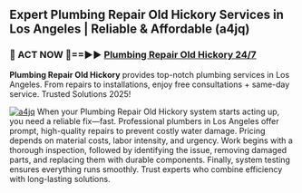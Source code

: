 ## Expert Plumbing Repair Old Hickory Services in Los Angeles | Reliable & Affordable (a4jq)  

<h3>🚿 ACT NOW 🌟==►► <a href="https://tinyurl.com/2ne6vx2x" rel="nofollow">Plumbing Repair Old Hickory 24/7</a></h3>

**Plumbing Repair Old Hickory** provides top-notch plumbing services in Los Angeles. From repairs to installations, enjoy free consultations + same-day service. Trusted Solutions 2025!

[![a4jq](https://i.imgur.com/4PFF4AK.jpeg)](https://tinyurl.com/2ne6vx2x)
When your Plumbing Repair Old Hickory system starts acting up, you need a reliable fix—fast. Professional plumbers in Los Angeles offer prompt, high-quality repairs to prevent costly water damage. Pricing depends on material costs, labor intensity, and urgency. Work begins with a thorough inspection, followed by identifying the issue, removing damaged parts, and replacing them with durable components. Finally, system testing ensures everything runs smoothly. Trust experts who combine efficiency with long-lasting solutions.